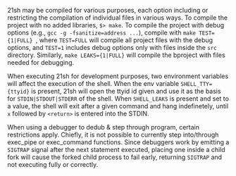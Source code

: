 21sh may be compiled for various purposes, each option including or restricting the compilation of individual files in various ways. To compile the project with no added libraries, `$> make`. To compile the project with debug options (e.g., `gcc -g -fsanitize=address ...`), compile with `make TEST={1|FULL} `, where `TEST=FULL` will compile all project files with the debug options, and `TEST=1` includes debug options only with files inside the `src` directory. Similarly, `make LEAKS={1|FULL}` will compile the bproject with files needed for debugging.

When executing 21sh for development purposes, two environment variables will affect the execution of the shell. When the env variable `SHELL_TTY={ttyid}` is present, 21sh will open the ttyid id given and use it as the basis for `STDIN|STDOUT|STDERR` of the shell. When  `SHELL_LEAKS` is present and set to a value, the shell will exit after a given command and hang indefinetely, until `x` followed by `<return>` is entered into the STDIN.

When using a debugger to dedub & step through program, certain restrictions apply. Chiefly, it is not possible to currently step into/through exec_pipe or exec_command functions. Since debuggers work by emitting a `SIGTRAP` signal after the next statement executed, placing one inside a child fork will cause the forked child process to fail early, returning `SIGTRAP` and not executing fully or correctly.